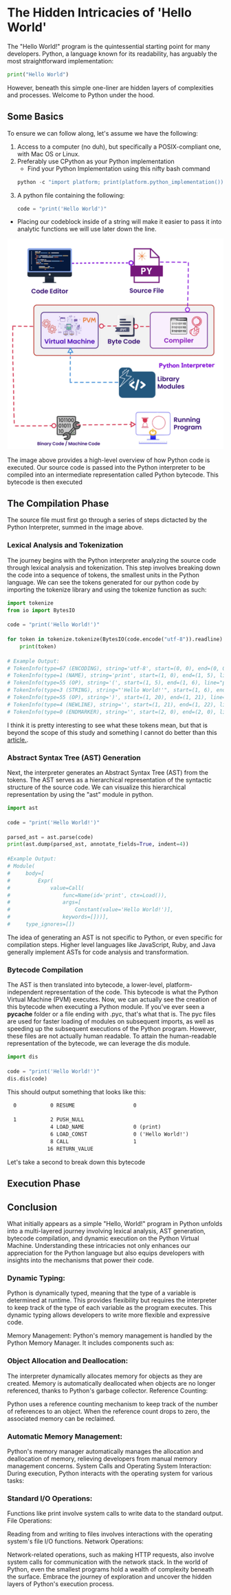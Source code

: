 # The Hidden Intricacies of 'Hello World'

The "Hello World!" program is the quintessential starting point for many developers. Python, a language known for its readability, has arguably the most straightforward implementation:

```python
print("Hello World")
```
However, beneath this simple one-liner are hidden layers of complexities and processes. Welcome to Python under the hood.

## Some Basics

To ensure we can follow along, let's assume we have the following:
1. Access to a computer (no duh), but specifically a POSIX-compliant one, with Mac OS or Linux.
1. Preferably use CPython as your Python implementation
    - Find your Python Implementation using this nifty bash command
    ```python 
    python -c "import platform; print(platform.python_implementation())"
    ```
1. A python file containing the following:
    ```python testing.py
    code = "print('Hello World')"
    ```
  - Placing our codeblock inside of a string will make it easier to pass it into analytic functions we will use later down the line.

![Source Code -> Python Interpreter -> Machine Code -> Execution](/py_interpreter.png)

The image above provides a high-level overview of how Python code is executed. Our source code is passed into the Python interpreter to be compiled into an intermediate representation called Python bytecode. This bytecode is then executed
## The Compilation Phase
The source file must first go through a series of steps dictacted by the Python Interpreter, summed in the image above.


### Lexical Analysis and Tokenization
The journey begins with the Python interpreter analyzing the source code through lexical analysis and tokenization. This step involves breaking down the code into a sequence of tokens, the smallest units in the Python language. We can see the tokens generated for our python code by importing the tokenize library and using the tokenize function as such:
```python
import tokenize
from io import BytesIO

code = "print('Hello World!')"

for token in tokenize.tokenize(BytesIO(code.encode("utf-8")).readline):
    print(token)

# Example Output:
# TokenInfo(type=67 (ENCODING), string='utf-8', start=(0, 0), end=(0, 0), line='')
# TokenInfo(type=1 (NAME), string='print', start=(1, 0), end=(1, 5), line="print('Hello World!')")
# TokenInfo(type=55 (OP), string='(', start=(1, 5), end=(1, 6), line="print('Hello World!')")
# TokenInfo(type=3 (STRING), string="'Hello World!'", start=(1, 6), end=(1, 20), line="print('Hello World!')")
# TokenInfo(type=55 (OP), string=')', start=(1, 20), end=(1, 21), line="print('Hello World!')")
# TokenInfo(type=4 (NEWLINE), string='', start=(1, 21), end=(1, 22), line="print('Hello World!')")
# TokenInfo(type=0 (ENDMARKER), string='', start=(2, 0), end=(2, 0), line='')
```

I think it is pretty interesting to see what these tokens mean, but that is beyond the scope of this study and something I cannot do better than this [article.](https://www.asmeurer.com/brown-water-python/tokens.html). 

### Abstract Syntax Tree (AST) Generation
Next, the interpreter generates an Abstract Syntax Tree (AST) from the tokens. The AST serves as a hierarchical representation of the syntactic structure of the source code. We can visualize this hierarchical representation by using the "ast" module in python.
```python
import ast

code = "print('Hello World!')"

parsed_ast = ast.parse(code)
print(ast.dump(parsed_ast, annotate_fields=True, indent=4))

#Example Output:
# Module(
#     body=[
#         Expr(
#             value=Call(
#                 func=Name(id='print', ctx=Load()),
#                 args=[
#                     Constant(value='Hello World!')],
#                 keywords=[]))],
#     type_ignores=[])
```
The idea of generating an AST is not specific to Python, or even specific for compilation steps. Higher level languages like JavaScript, Ruby, and Java generally implement ASTs for code analysis and transformation.

### Bytecode Compilation

The AST is then translated into bytecode, a lower-level, platform-independent representation of the code. This bytecode is what the Python Virtual Machine (PVM) executes. Now, we can actually see the creation of this bytecode when executing a Python module. If you've ever seen a __pycache__ folder or a file ending with .pyc, that's what that is. The pyc files are used for faster loading of modules on subsequent imports, as well as speeding up the subsequent executions of the Python program. However, these files are not actually human readable. To attain the human-readable representation of the bytecode, we can leverage the dis module.
```python
import dis

code = "print('Hello World!')"
dis.dis(code)
``` 
This should output something that looks like this:
```txt
  0           0 RESUME                   0

  1           2 PUSH_NULL
              4 LOAD_NAME                0 (print)
              6 LOAD_CONST               0 ('Hello World!')
              8 CALL                     1
             16 RETURN_VALUE
```
Let's take a second to break down this bytecode


## Execution Phase

## Conclusion
What initially appears as a simple "Hello, World!" program in Python unfolds into a multi-layered journey involving lexical analysis, AST generation, bytecode compilation, and dynamic execution on the Python Virtual Machine. Understanding these intricacies not only enhances our appreciation for the Python language but also equips developers with insights into the mechanisms that power their code.

### Dynamic Typing:
Python is dynamically typed, meaning that the type of a variable is determined at runtime. This provides flexibility but requires the interpreter to keep track of the type of each variable as the program executes. This dynamic typing allows developers to write more flexible and expressive code.

Memory Management:
Python's memory management is handled by the Python Memory Manager. It includes components such as:

### Object Allocation and Deallocation:

The interpreter dynamically allocates memory for objects as they are created.
Memory is automatically deallocated when objects are no longer referenced, thanks to Python's garbage collector.
Reference Counting:

Python uses a reference counting mechanism to keep track of the number of references to an object. When the reference count drops to zero, the associated memory can be reclaimed.
### Automatic Memory Management:

Python's memory manager automatically manages the allocation and deallocation of memory, relieving developers from manual memory management concerns.
System Calls and Operating System Interaction:
During execution, Python interacts with the operating system for various tasks:

### Standard I/O Operations:

Functions like print involve system calls to write data to the standard output.
File Operations:

Reading from and writing to files involves interactions with the operating system's file I/O functions.
Network Operations:

Network-related operations, such as making HTTP requests, also involve system calls for communication with the network stack.
In the world of Python, even the smallest programs hold a wealth of complexity beneath the surface. Embrace the journey of exploration and uncover the hidden layers of Python's execution process.






